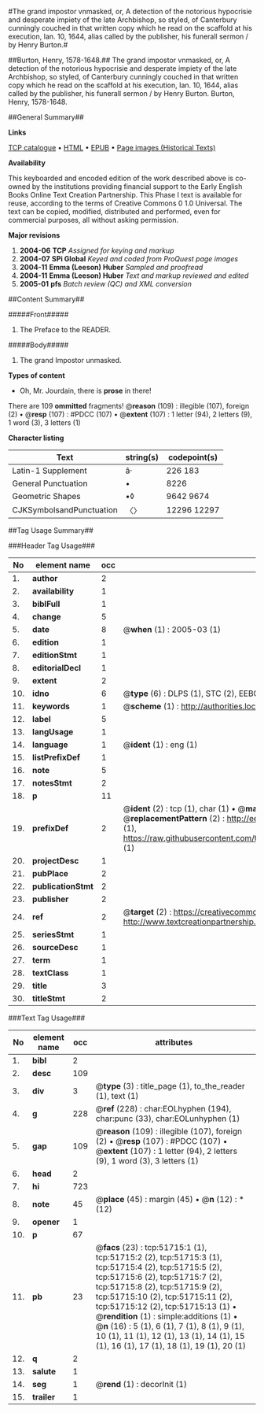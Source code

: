 #The grand impostor vnmasked, or, A detection of the notorious hypocrisie and desperate impiety of the late Archbishop, so styled, of Canterbury cunningly couched in that written copy which he read on the scaffold at his execution, Ian. 10, 1644, alias called by the publisher, his funerall sermon / by Henry Burton.#

##Burton, Henry, 1578-1648.##
The grand impostor vnmasked, or, A detection of the notorious hypocrisie and desperate impiety of the late Archbishop, so styled, of Canterbury cunningly couched in that written copy which he read on the scaffold at his execution, Ian. 10, 1644, alias called by the publisher, his funerall sermon / by Henry Burton.
Burton, Henry, 1578-1648.

##General Summary##

**Links**

[TCP catalogue](http://www.ota.ox.ac.uk/tcp/)  • 
[HTML](http://tei.it.ox.ac.uk/tcp/Texts-HTML/free/A69/A69663.html)  • 
[EPUB](http://tei.it.ox.ac.uk/tcp/Texts-EPUB/free/A69/A69663.epub) • 
[Page images (Historical Texts)](https://data.historicaltexts.jisc.ac.uk/view?pubId=eebo-11966366e&pageId=eebo-11966366e-51715-1)

**Availability**

This keyboarded and encoded edition of the
	       work described above is co-owned by the institutions
	       providing financial support to the Early English Books
	       Online Text Creation Partnership. This Phase I text is
	       available for reuse, according to the terms of Creative
	       Commons 0 1.0 Universal. The text can be copied,
	       modified, distributed and performed, even for
	       commercial purposes, all without asking permission.

**Major revisions**

1. __2004-06__ __TCP__ *Assigned for keying and markup*
1. __2004-07__ __SPi Global__ *Keyed and coded from ProQuest page images*
1. __2004-11__ __Emma (Leeson) Huber__ *Sampled and proofread*
1. __2004-11__ __Emma (Leeson) Huber__ *Text and markup reviewed and edited*
1. __2005-01__ __pfs__ *Batch review (QC) and XML conversion*

##Content Summary##

#####Front#####

1. The Preface to the READER.

#####Body#####

1. The grand Impostor unmasked.

**Types of content**

  * Oh, Mr. Jourdain, there is **prose** in there!

There are 109 **ommitted** fragments! 
 @__reason__ (109) : illegible (107), foreign (2)  •  @__resp__ (107) : #PDCC (107)  •  @__extent__ (107) : 1 letter (94), 2 letters (9), 1 word (3), 3 letters (1)

**Character listing**


|Text|string(s)|codepoint(s)|
|---|---|---|
|Latin-1 Supplement|â·|226 183|
|General Punctuation|•|8226|
|Geometric Shapes|▪◊|9642 9674|
|CJKSymbolsandPunctuation|〈〉|12296 12297|

##Tag Usage Summary##

###Header Tag Usage###

|No|element name|occ|attributes|
|---|---|---|---|
|1.|__author__|2||
|2.|__availability__|1||
|3.|__biblFull__|1||
|4.|__change__|5||
|5.|__date__|8| @__when__ (1) : 2005-03 (1)|
|6.|__edition__|1||
|7.|__editionStmt__|1||
|8.|__editorialDecl__|1||
|9.|__extent__|2||
|10.|__idno__|6| @__type__ (6) : DLPS (1), STC (2), EEBO-CITATION (1), OCLC (1), VID (1)|
|11.|__keywords__|1| @__scheme__ (1) : http://authorities.loc.gov/ (1)|
|12.|__label__|5||
|13.|__langUsage__|1||
|14.|__language__|1| @__ident__ (1) : eng (1)|
|15.|__listPrefixDef__|1||
|16.|__note__|5||
|17.|__notesStmt__|2||
|18.|__p__|11||
|19.|__prefixDef__|2| @__ident__ (2) : tcp (1), char (1)  •  @__matchPattern__ (2) : ([0-9\-]+):([0-9IVX]+) (1), (.+) (1)  •  @__replacementPattern__ (2) : http://eebo.chadwyck.com/downloadtiff?vid=$1&page=$2 (1), https://raw.githubusercontent.com/textcreationpartnership/Texts/master/tcpchars.xml#$1 (1)|
|20.|__projectDesc__|1||
|21.|__pubPlace__|2||
|22.|__publicationStmt__|2||
|23.|__publisher__|2||
|24.|__ref__|2| @__target__ (2) : https://creativecommons.org/publicdomain/zero/1.0/ (1), http://www.textcreationpartnership.org/docs/. (1)|
|25.|__seriesStmt__|1||
|26.|__sourceDesc__|1||
|27.|__term__|1||
|28.|__textClass__|1||
|29.|__title__|3||
|30.|__titleStmt__|2||


###Text Tag Usage###

|No|element name|occ|attributes|
|---|---|---|---|
|1.|__bibl__|2||
|2.|__desc__|109||
|3.|__div__|3| @__type__ (3) : title_page (1), to_the_reader (1), text (1)|
|4.|__g__|228| @__ref__ (228) : char:EOLhyphen (194), char:punc (33), char:EOLunhyphen (1)|
|5.|__gap__|109| @__reason__ (109) : illegible (107), foreign (2)  •  @__resp__ (107) : #PDCC (107)  •  @__extent__ (107) : 1 letter (94), 2 letters (9), 1 word (3), 3 letters (1)|
|6.|__head__|2||
|7.|__hi__|723||
|8.|__note__|45| @__place__ (45) : margin (45)  •  @__n__ (12) : * (12)|
|9.|__opener__|1||
|10.|__p__|67||
|11.|__pb__|23| @__facs__ (23) : tcp:51715:1 (1), tcp:51715:2 (2), tcp:51715:3 (1), tcp:51715:4 (2), tcp:51715:5 (2), tcp:51715:6 (2), tcp:51715:7 (2), tcp:51715:8 (2), tcp:51715:9 (2), tcp:51715:10 (2), tcp:51715:11 (2), tcp:51715:12 (2), tcp:51715:13 (1)  •  @__rendition__ (1) : simple:additions (1)  •  @__n__ (16) : 5 (1), 6 (1), 7 (1), 8 (1), 9 (1), 10 (1), 11 (1), 12 (1), 13 (1), 14 (1), 15 (1), 16 (1), 17 (1), 18 (1), 19 (1), 20 (1)|
|12.|__q__|2||
|13.|__salute__|1||
|14.|__seg__|1| @__rend__ (1) : decorInit (1)|
|15.|__trailer__|1||
